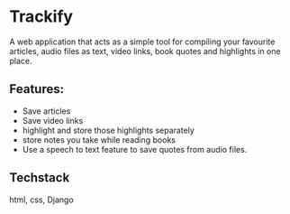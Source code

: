 # Trackify
A web application that acts as a simple tool for compiling your favourite articles, audio files as text, video links, book quotes and highlights in one place.
## Features:
* Save articles
* Save video links
* highlight and store those highlights separately
* store notes you take while reading books
* Use a speech to text feature to save quotes from audio files.

## Techstack
html, css, Django 
